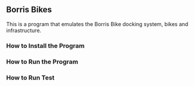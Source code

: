 ## Borris Bikes
This is a program that emulates the Borris Bike docking system, bikes and infrastructure.

### How to Install the Program

### How to Run the Program

### How to Run Test
